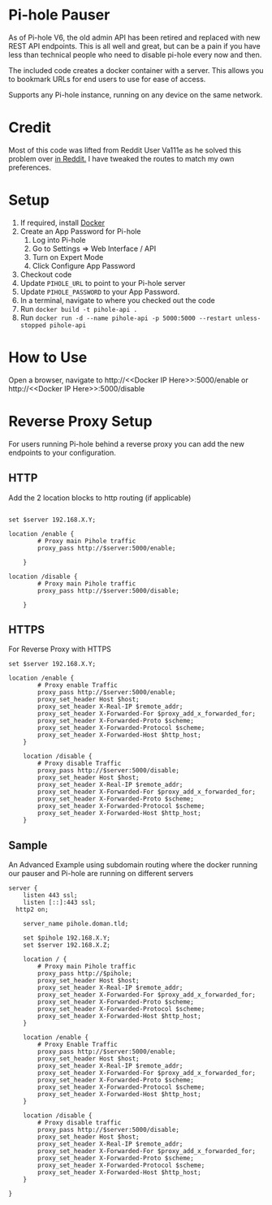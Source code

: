 # Pi-hole Pauser

As of Pi-hole V6, the old admin API has been retired and replaced with new REST API endpoints. This is all well and great, but can be a pain if you have less than technical people who need to disable pi-hole every now and then.

The included code creates a docker container with a server. This allows you to bookmark URLs for end users to use for ease of access.

Supports any Pi-hole instance, running on any device on the same network.

# Credit

Most of this code was lifted from Reddit User Va111e as he solved this problem over [in Reddit.](https://www.reddit.com/r/pihole/comments/1ivet3e/how_to_disable_pihole_blocking_via_api_in_v6_via/) I have tweaked the routes to match my own preferences.

# Setup

1. If required, install [Docker](https://docs.docker.com/desktop/)
1. Create an App Password for Pi-hole
   1. Log into Pi-hole
   1. Go to Settings => Web Interface / API
   1. Turn on Expert Mode
   1. Click Configure App Password
1. Checkout code
1. Update `PIHOLE_URL` to point to your Pi-hole server
1. Update `PIHOLE_PASSWORD` to your App Password.
1. In a terminal, navigate to where you checked out the code
1. Run `docker build -t pihole-api .`
1. Run `docker run -d --name pihole-api -p 5000:5000 --restart unless-stopped pihole-api`

# How to Use

Open a browser, navigate to http://\<\<Docker IP Here\>\>:5000/enable or http://\<\<Docker IP Here\>\>:5000/disable

# Reverse Proxy Setup

For users running Pi-hole behind a reverse proxy you can add the new endpoints to your configuration.

## HTTP

Add the 2 location blocks to http routing (if applicable)

```

set $server 192.168.X.Y;

location /enable {
		# Proxy main Pihole traffic
		proxy_pass http://$server:5000/enable;

	}

location /disable {
		# Proxy main Pihole traffic
		proxy_pass http://$server:5000/disable;

	}
```

## HTTPS

For Reverse Proxy with HTTPS

```
set $server 192.168.X.Y;

location /enable {
		# Proxy enable Traffic
		proxy_pass http://$server:5000/enable;
		proxy_set_header Host $host;
		proxy_set_header X-Real-IP $remote_addr;
		proxy_set_header X-Forwarded-For $proxy_add_x_forwarded_for;
		proxy_set_header X-Forwarded-Proto $scheme;
		proxy_set_header X-Forwarded-Protocol $scheme;
		proxy_set_header X-Forwarded-Host $http_host;
	}

	location /disable {
		# Proxy disable Traffic
		proxy_pass http://$server:5000/disable;
		proxy_set_header Host $host;
		proxy_set_header X-Real-IP $remote_addr;
		proxy_set_header X-Forwarded-For $proxy_add_x_forwarded_for;
		proxy_set_header X-Forwarded-Proto $scheme;
		proxy_set_header X-Forwarded-Protocol $scheme;
		proxy_set_header X-Forwarded-Host $http_host;
	}

```

## Sample

An Advanced Example using subdomain routing where the docker running our pauser and Pi-hole are running on different servers

```
server {
	listen 443 ssl;
	listen [::]:443 ssl;
  http2 on;

	server_name pihole.doman.tld;

	set $pihole 192.168.X.Y;
	set $server 192.168.X.Z;

	location / {
		# Proxy main Pihole traffic
		proxy_pass http://$pihole;
		proxy_set_header Host $host;
		proxy_set_header X-Real-IP $remote_addr;
		proxy_set_header X-Forwarded-For $proxy_add_x_forwarded_for;
		proxy_set_header X-Forwarded-Proto $scheme;
		proxy_set_header X-Forwarded-Protocol $scheme;
		proxy_set_header X-Forwarded-Host $http_host;
	}

	location /enable {
		# Proxy Enable Traffic
		proxy_pass http://$server:5000/enable;
		proxy_set_header Host $host;
		proxy_set_header X-Real-IP $remote_addr;
		proxy_set_header X-Forwarded-For $proxy_add_x_forwarded_for;
		proxy_set_header X-Forwarded-Proto $scheme;
		proxy_set_header X-Forwarded-Protocol $scheme;
		proxy_set_header X-Forwarded-Host $http_host;
	}

	location /disable {
		# Proxy disable traffic
		proxy_pass http://$server:5000/disable;
		proxy_set_header Host $host;
		proxy_set_header X-Real-IP $remote_addr;
		proxy_set_header X-Forwarded-For $proxy_add_x_forwarded_for;
		proxy_set_header X-Forwarded-Proto $scheme;
		proxy_set_header X-Forwarded-Protocol $scheme;
		proxy_set_header X-Forwarded-Host $http_host;
	}

}
```
